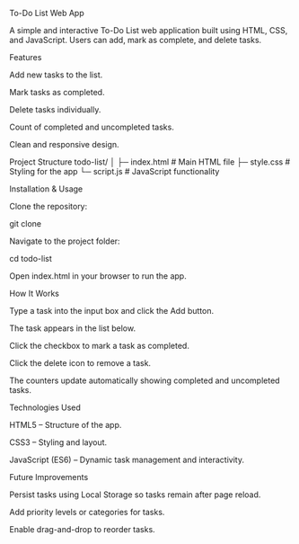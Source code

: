 To-Do List Web App

A simple and interactive To-Do List web application built using HTML, CSS, and JavaScript. Users can add, mark as complete, and delete tasks.

Features

Add new tasks to the list.

Mark tasks as completed.

Delete tasks individually.

Count of completed and uncompleted tasks.

Clean and responsive design.

Project Structure
todo-list/
│
├─ index.html      # Main HTML file
├─ style.css       # Styling for the app
└─ script.js       # JavaScript functionality

Installation & Usage

Clone the repository:

git clone <your-repo-url>


Navigate to the project folder:

cd todo-list


Open index.html in your browser to run the app.

How It Works

Type a task into the input box and click the Add button.

The task appears in the list below.

Click the checkbox to mark a task as completed.

Click the delete icon to remove a task.

The counters update automatically showing completed and uncompleted tasks.

Technologies Used

HTML5 – Structure of the app.

CSS3 – Styling and layout.

JavaScript (ES6) – Dynamic task management and interactivity.

Future Improvements

Persist tasks using Local Storage so tasks remain after page reload.

Add priority levels or categories for tasks.

Enable drag-and-drop to reorder tasks.

